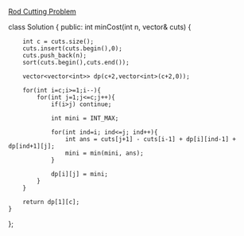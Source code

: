 
[Rod Cutting Problem](https://leetcode.com/problems/minimum-cost-to-cut-a-stick/)

class Solution {
public:
    int minCost(int n, vector<int>& cuts) {
        
        int c = cuts.size();
        cuts.insert(cuts.begin(),0);
        cuts.push_back(n);
        sort(cuts.begin(),cuts.end());

        vector<vector<int>> dp(c+2,vector<int>(c+2,0));
        
        for(int i=c;i>=1;i--){
            for(int j=1;j<=c;j++){
                if(i>j) continue;

                int mini = INT_MAX;
    
                for(int ind=i; ind<=j; ind++){
                    int ans = cuts[j+1] - cuts[i-1] + dp[i][ind-1] + dp[ind+1][j];
                    mini = min(mini, ans);
                }
    
                dp[i][j] = mini;
            }
        }
        
        return dp[1][c];
    }
}; 